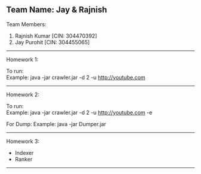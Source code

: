 Team Name: Jay & Rajnish                                                                                                                 
--------------------------------------------------------------------------------

Team Members:                                                                                                                           
1. Rajnish Kumar [CIN: 304470392]                                                                                                                                                                                                               
2. Jay Purohit [CIN: 304455065]

--------------------------------------------------------------------------------
Homework 1:

To run:                                                                                                                                 
Example: java -jar crawler.jar -d 2 -u http://youtube.com

--------------------------------------------------------------------------------
Homework 2:

To run:                                                                                                                                 
Example: java -jar crawler.jar -d 2 -u http://youtube.com -e

For Dump:
Example: java -jar Dumper.jar

--------------------------------------------------------------------------------

Homework 3:                                                                                                                           

* Indexer
* Ranker

--------------------------------------------------------------------------------

